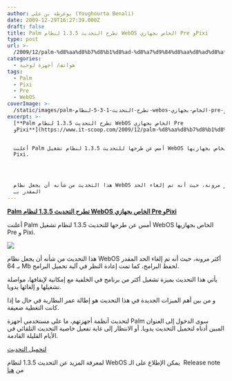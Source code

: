 ```yaml
---
author: يوغرطة بن علي (Youghourta Benali)
date: 2009-12-29T16:27:39.000Z
draft: false
title: Palm تطرح التحديث 1.3.5 لنظام WebOS الخاص بجهازي Pre وPixi
type: post
url: >-
  /2009/12/palm-%d8%aa%d8%b7%d8%b1%d8%ad-%d8%a7%d9%84%d8%aa%d8%ad%d8%af%d9%8a%d8%ab-1-3-5-%d9%84%d9%86%d8%b8%d8%a7%d9%85-webos-%d8%a7%d9%84%d8%ae%d8%a7%d8%b5-%d8%a8%d8%ac%d9%87%d8%a7%d8%b2%d9%8a-pre-%d9%88pixi/
categories:
  - هواتف/ أجهزة لوحية
tags:
  - Palm
  - Pixi
  - Pre
  - WebOS
coverImage: >-
  /static/images/palm-تطرح-التحديث-1-3-5-لنظام-webos-الخاص-بجهازي-pre-وpixi/palm_pixi-300x248.jpg
excerpt: >-
  [**Palm تطرح التحديث 1.3.5 لنظام WebOS الخاص بجهازي Pre
  وPixi**](https://www.it-scoop.com/2009/12/palm-%d8%aa%d8%b7%d8%b1%d8%ad-%d8%a7%d9%84%d8%aa%d8%ad%d8%af%d9%8a%d8%ab-1-3-5-%d9%84%d9%86%d8%b8%d8%a7%d9%85-webos-%d8%a7%d9%84%d8%ae%d8%a7%d8%b5-%d8%a8%d8%ac%d9%87%d8%a7%d8%b2%d9%8a-pre-%d9%88pixi/)


  أعلنت Palm أمس عن طرحها للتحديث 1.3.5 لنظام تشغيل WebOS الخاص بجهازيها Pre و
  Pixi.




  هذا التحديث من شأنه أن يجعل نظام WebOS أكثر مرونة، حيث أنه تم إلغاء الحد
  المقدر بـ
---
```

[**Palm تطرح التحديث 1.3.5 لنظام WebOS الخاص بجهازي Pre وPixi**](https://www.it-scoop.com/2009/12/palm-%d8%aa%d8%b7%d8%b1%d8%ad-%d8%a7%d9%84%d8%aa%d8%ad%d8%af%d9%8a%d8%ab-1-3-5-%d9%84%d9%86%d8%b8%d8%a7%d9%85-webos-%d8%a7%d9%84%d8%ae%d8%a7%d8%b5-%d8%a8%d8%ac%d9%87%d8%a7%d8%b2%d9%8a-pre-%d9%88pixi/)

أعلنت Palm أمس عن طرحها للتحديث 1.3.5 لنظام تشغيل WebOS الخاص بجهازيها Pre و Pixi.

![](/static/images/palm-تطرح-التحديث-1-3-5-لنظام-webos-الخاص-بجهازي-pre-وpixi/palm_pixi-300x248.jpg)

هذا التحديث من شأنه أن يجعل نظام WebOS أكثر مرونة، حيث أنه تم إلغاء الحد المقدر بـ 64 Mb لحفظ البرامج، كما تمت إعادة النظر في آلية تحميل البرامج.

يأتي هذا التحديث بميزة تشغيل أكثر من برنامج في الخلفية مع إمكانية لإيقافها، مواصلة تشغيلها و إلغائها يدويا.

و من بين أهم الميزات الجديدة في هذا التحديث هو إطالة عمر البطارية في حال ما إذا كانت التغطية ضعيفة.

لتحديث أنظمة أجهزتهم، ما على مستخدمي أجهزة Palm سوى الدخول إلى العنوان المبين أدناه لتحميل التحديث يدويا. أو الانتظار إلى غاية تفعيل خاصية التحديث التلقائي في الأيام القليلة القادمة.

[لتحميل التحديث](http://kb.palm.com/wps/portal/kb/na/pre/p100eww/sprint/solutions/article/50607\_en.html)

لمعرفة المزيد عن التحديث 1.3.5 لنظام WebOS يمكن الإطلاع على الـ  Release note من [هنا](http://kb.palm.com/wps/portal/kb/na/pre/p100eww/sprint/solutions/article/50607\_en.html#135)
